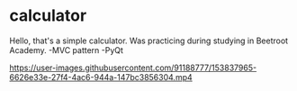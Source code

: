 # calculator
Hello, that's a simple calculator.
Was practicing during studying in Beetroot Academy.
-MVC pattern
-PyQt



https://user-images.githubusercontent.com/91188777/153837965-6626e33e-27f4-4ac6-944a-147bc3856304.mp4

